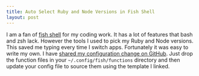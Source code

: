 ```yaml
---
title: Auto Select Ruby and Node Versions in Fish Shell
layout: post
---
```

I am a fan of [fish shell](https://fishshell.com) for my coding work. It has a lot of features that bash and zsh lack. However the tools I used to pick my Ruby and Node versions. This saved me typing every time I switch apps. Fortunately it was easy to write my own. I have [shared my configuration change on GitHub](https://gist.github.com/mzagaja/c7ec73fe84fd161dfee13facb9c17e11). Just drop the function files in your `~/.config/fish/functions` directory and then update your config file to source them using the template I linked.